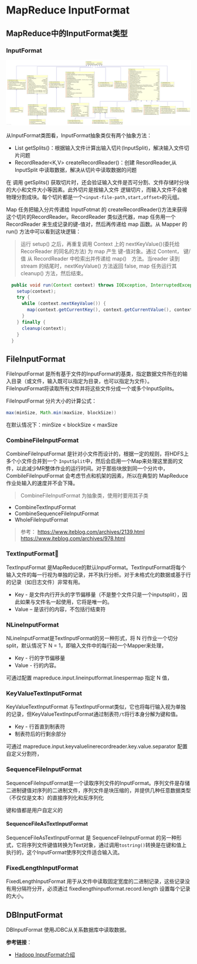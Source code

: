 # MapReduce InputFormat

## MapReduce中的InputFormat类型

### **InputFormat**

<img src="images/InputFormat/7126254-348de605cbcf0bd8.png" alt="7126254-348de605cbcf0bd8"  />

从InputFormat类图看，InputFormat抽象类仅有两个抽象方法：

* List<InputSplit> getSplits()：根据输入文件计算出输入切片(InputSplit)，解决输入文件切片问题
* RecordReader<K,V> createRecordReader()：创建 ResordReader,从 InputSplit 中读取数据，解决从切片中读取数据的问题

在 调用 getSplits() 获取切片时，还会验证输入文件是否可分割、文件存储时分块的大小和文件大小等因素。此外切片是按输入文件 逻辑切片，而输入文件不会被物理分割成块。每个切片都是一个`<input-file-path,start,offset>`的元组。

Map 任务把输入分片传递给 InputFotmat 的 createRecordReader()方法来获得这个切片的RecordReader。RecordReader 类似迭代器，map 任务用一个 RecordReader 来生成记录的键-值对，然后再传递给 map 函数。从 Mapper 的 run() 方法中可以看到这块逻辑：

> 运行 setup() 之后，再重复调用 Context 上的 nextKeyValue()(委托给 RecorReader 的同名的方法) 为 map 产生 键-值对象。通过 Content， 键/值 从 RecordReader 中检索出并传递给 map()　方法。当reader 读到 stream 的结尾时，nextKeyValue() 方法返回 false, map 任务运行其 cleanup() 方法，然后结束。

```java
  public void run(Context context) throws IOException, InterruptedException {
    setup(context);
    try {
      while (context.nextKeyValue()) {
        map(context.getCurrentKey(), context.getCurrentValue(), context);
      }
    } finally {
      cleanup(context);
    }
  }
```

## FileInputFormat

FileInputFormat 是所有基于文件的InputFormat的基类，指定数据文件所在的输入目录（或文件，输入既可以指定为目录，也可以指定为文件）。 FileInputFormat将读取所有文件并将这些文件分成一个或多个InputSplits。

FileInputFormat 分片大小的计算公式：

```java
max(minSize, Math.min(maxSize, blockSize))
```

在默认情况下：minSize < blockSize < maxSize

### CombineFileInputFormat 

CombineFileInputFormat  是针对小文件而设计的，根据一定的规则，将HDFS上多个小文件合并到一个 `InputSplit`中，然后会启用一个Map来处理这里面的文件，以此减少MR整体作业的运行时间。对于那些块放到同一个分片中，CombileFileInputFormat 会考虑节点和机架的因素，所以在典型的 MapReduce 作业处输入的速度并不会下降。

> CombineFileInputFormat 为抽象类，使用时要用其子类

* CombineTextInputFormat
* CombineSequenceFileInputFormat
* WholeFileInputFormat

> 参考：
> https://www.iteblog.com/archives/2139.html
>  https://www.iteblog.com/archives/978.html

###  TextInputFormat:dart:

TextInputFormat 是MapReduce的默认InputFormat。TextInputFormat将每个输入文件的每一行视为单独的记录，并不执行分析。对于未格式化的数据或基于行的记录（如日志文件）非常有用。

* Key  - 是文件内行开头的字节偏移量（不是整个文件只是一个inputsplit），因此如果与文件名一起使用，它将是唯一的。
* Value – 是该行的内容，不包括行结束符

### NLineInputFormat

NLineInputFormat是TextInputFormat的另一种形式，将 N 行作业一个切分 split，默认情况下 N = 1，即输入文件中的每行起一个Mapper来处理，

* Key - 行的字节偏移量
* Value - 行的内容。

可通过配置 mapreduce.input.lineinputformat.linespermap 指定 N 值，

### KeyValueTextInputFormat

KeyValueTextInputFormat 与TextInputFormat类似，它也将每行输入视为单独的记录，但KeyValueTextInputFormat通过制表符`/t`将行本身分解为键和值。

* Key -  行首直到制表符
* 制表符后的行剩余部分

可通过 mapreduce.input.keyvaluelinerecordreader.key.value.separator 配置自定义分割符，

### SequenceFileInputFormat

SequenceFileInputFormat是一个读取序列文件的InputFormat。序列文件是存储二进制键值对序列的二进制文件，序列文件是块压缩的，并提供几种任意数据类型（不仅仅是文本）的直接序列化和反序列化

键和值都是用户自定义的

#### SequenceFileAsTextInputFormat

SequenceFileAsTextInputFormat 是 SequenceFileInputFormat 的另一种形式，它将序列文件键值转换为Text对象，通过调用`tostring()`转换是在键和值上执行的，这个InputFormat使序列文件适合输入流。

### FixedLengthInputFormat

FixedLengthInputFormat 用于从文件中读取固定宽度的二进制记录，这些记录没有用分隔符分开，必须通过 fixedlengthinputformat.record.length 设置每个记录的大小。

## DBInputFormat

 DBInputFormat 使用JDBC从关系数据库中读取数据。



**参考链接**：

* [Hadoop InputFormat介绍](https://www.jianshu.com/p/12c66b6f5c57)